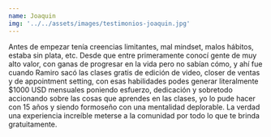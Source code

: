 ```yaml
---
name: Joaquin
img: '../../assets/images/testimonios-joaquin.jpg'
---
```

Antes de empezar tenía creencias limitantes, mal mindset, malos hábitos, estaba sin plata, etc. Desde que entre primeramente conocí gente de muy alto valor, con ganas de progresar en la vida pero no sabían cómo, y ahí fue cuando Ramiro sacó las clases gratis de edición de video, closer de ventas y de appointment setting, con esas habilidades podes generar literalmente $1000 USD mensuales poniendo esfuerzo, dedicación y sobretodo accionando sobre las cosas que aprendes en las clases, yo lo pude hacer con 15 años y siendo formoseño con una mentalidad deplorable. La verdad una experiencia increíble meterse a la comunidad por todo lo que te brinda gratuitamente.